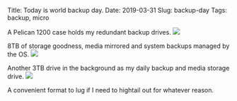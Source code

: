 Title: Today is world backup day.
Date: 2019-03-31
Slug: backup-day
Tags: backup, micro

A Pelican 1200 case holds my redundant backup drives.
<img src="/images/2019-03-31 coldstore.jpg" class="align-center" />

8TB of storage goodness, media mirrored and system backups managed by the OS.
<img src="/images/2019-03-31 open.jpg" class="align-center" />

Another 3TB drive in the background as my daily backup and media storage drive.
<img src="/images/2019-03-31 drives.jpg" class="align-center" />

A convenient format to lug if I need to hightail out for whatever reason.
